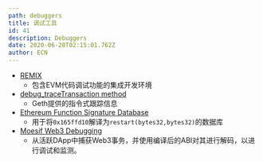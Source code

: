```yaml
---
path: debuggers
title: 调试工具
id: 41
description: Debuggers
date: 2020-06-28T02:15:01.762Z
author: ECN
---
```



* [REMIX](https://github.com/ethereum/remix)
  * 包含EVM代码调试功能的集成开发环境
* [debug\_traceTransaction method](https://github.com/ethereum/go-ethereum/wiki/Management-APIs#debug_tracetransaction)
  * Geth提供的指令式跟踪信息
* [Ethereum Function Signature Database](https://www.4byte.directory/)
  * 用于将`0x165ffd10`解译为`restart(bytes32,bytes32)`的数据库
* [Moesif Web3 Debugging](https://www.moesif.com/docs/platform/ethereum-web3/)
  * 从活跃DApp中捕获Web3事务，并使用编译后的ABI对其进行解码，以进行调试和监测。

